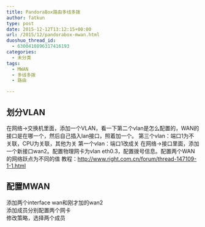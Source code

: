 ```yaml
---
title: PandoraBox路由多线多拨
author: fatkun
type: post
date: 2015-12-12T13:12:15+00:00
url: /2015/12/pandorabox-mwan.html
duoshuo_thread_id:
  - 6300410896317416193
categories:
  - 未分类
tags:
  - MWAN
  - 多线多拨
  - 路由

---
```

## 划分VLAN

在网络->交换机里面，添加一个VLAN，看一下第二个vlan是怎么配置的，WAN的接口是在哪一个，然后自己插入lan接口，照着加一个。
第三个vlan：端口1为不关联，CPU为关联，其他为关
第一个vlan：端口1改成关
在网络->接口里面，添加一个新接口wan2。配置物理网卡为vlan eth0.3，配置拨号信息。配置两个WAN的网络跃点为不同的值
教程：http://www.right.com.cn/forum/thread-147109-1-1.html
## 配置MWAN

添加两个interface wan和刚才加的wan2  
添加成员分别配置两个网卡  
修改策略，选择两个成员